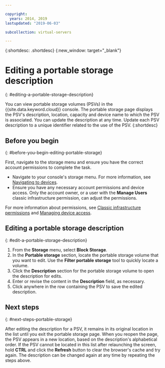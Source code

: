 ```yaml
---

copyright:
  years: 2014, 2019
lastupdated: "2019-06-03"

subcollection: virtual-servers

---
```


{:shortdesc: .shortdesc}
{:new_window: target="_blank"}

# Editing a portable storage description
{: #editing-a-portable-storage-description}

You can view portable storage volumes (PSVs) in the {{site.data.keyword.cloud}} console. The portable storage page displays the PSV's description, location, capacity and device name to which the PSV is associated. You can update the description at any time. Update each PSV description to a unique identifier related to the use of the PSV.
{:shortdesc}

## Before you begin
{: #before-you-begin-editing-portable-storage}

First, navigate to the storage menu and ensure you have the correct account permissions to complete the task.

* Navigate to your console's storage menu. For more information, see [Navigating to devices](/docs/vsi?topic=virtual-servers-navigating-devices).
* Ensure you have any necessary account permissions and device access. Only the account owner, or a user with the **Manage Users** classic infrastructure permission, can adjust the permissions.

For more information about permissions, see [Classic infrastructure permissions](/docs/iam?topic=iam-infrapermission#infrapermission) and [Managing device access](/docs/vsi?topic=virtual-servers-managing-device-access).

## Editing a portable storage description
{: #edit-a-portable-storage-description}

1. From the **Storage** menu, select **Block Storage**.
2. In the **Portable storage** section, locate the portable storage volume that you want to edit. Use the **Filter portable storage** tool to quickly locate a volume.
3. Click the **Description** section for the portable storage volume to open the description for edits.
4. Enter or revise the content in the **Description** field, as necessary.
5. Click anywhere in the row containing the PSV to save the edited description.

## Next steps
{: #next-steps-portable-storage}

After editing the description for a PSV, it remains in its original location in the list until you exit the portable storage page. When you reopen the page, the PSV appears in a new location, based on the description's alphabetical order. If the PSV cannot be located in this list after relaunching the screen, hold **CTRL** and click the **Refresh** button to clear the browser's cache and try again. The description can be changed again at any time by repeating the steps above.
